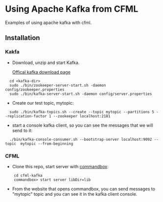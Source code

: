 # Using Apache Kafka from CFML

Examples of using apache kafka with cfml.

## Installation

### Kakfa

* Download, unzip and start Kafka.

  [Offical kafka download page](http://kafka.apache.org/downloads)

```
  cd <kafka-dir>
  sudo ./bin/zookeeper-server-start.sh -daemon config/zookeeper.properties
  sudo ./bin/kafka-server-start.sh -daemon config/server.properties
```

* Create our test topic, mytopic:
```
  sudo ./bin/kafka-topics.sh --create --topic mytopic --partitions 5 --replication-factor 1 --zookeeper localhost:2181
```
* start a console kafka client, so you can see the messages that we will send to it:
```
  ./bin/kafka-console-consumer.sh --bootstrap-server localhost:9092 --topic  mytopic --from-beginning
```

### CFML

* Clone this repo, start server with [commandbox](https://www.ortussolutions.com/products/commandbox):
```
    cd cfml-kafka
    commandbox> start server libDir=lib
```
* From the website that opens commandbox, you can send messages to "mytopic" topic and you can see it in the kafka client console.

